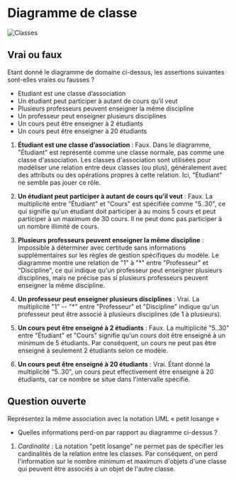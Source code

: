 # Diagramme de classe

![Classes](uml/classes.png)

## Vrai ou faux

Etant donné le diagramme de domaine ci-dessus, les assertions suivantes sont-elles vraies ou fausses ? 
- Etudiant est une classe d’association
- Un étudiant peut participer à autant de cours qu’il veut
- Plusieurs professeurs peuvent enseigner la même discipline
- Un professeur peut enseigner plusieurs disciplines
- Un cours peut être enseigner à 2 étudiants
- Un cours peut être enseigner à 20 étudiants

1. **Étudiant est une classe d’association** : Faux. Dans le diagramme, "Étudiant" est représenté comme une classe normale, pas comme une classe d'association. Les classes d'association sont utilisées pour modéliser une relation entre deux classes (ou plus), généralement avec des attributs ou des opérations propres à cette relation. Ici, "Étudiant" ne semble pas jouer ce rôle.

2. **Un étudiant peut participer à autant de cours qu’il veut** : Faux. La multiplicité entre "Étudiant" et "Cours" est spécifiée comme "5..30", ce qui signifie qu'un étudiant doit participer à au moins 5 cours et peut participer à un maximum de 30 cours. Il ne peut donc pas participer à un nombre illimité de cours.

3. **Plusieurs professeurs peuvent enseigner la même discipline** : Impossible à déterminer avec certitude sans informations supplémentaires sur les règles de gestion spécifiques du modèle. Le diagramme montre une relation de "1" à "*" entre "Professeur" et "Discipline", ce qui indique qu'un professeur peut enseigner plusieurs disciplines, mais ne précise pas si plusieurs professeurs peuvent enseigner la même discipline.

4. **Un professeur peut enseigner plusieurs disciplines** : Vrai. La multiplicité "1" -- "*" entre "Professeur" et "Discipline" indique qu'un professeur peut être associé à plusieurs disciplines (de 1 à plusieurs).

5. **Un cours peut être enseigné à 2 étudiants** : Faux. La multiplicité "5..30" entre "Étudiant" et "Cours" signifie qu'un cours doit être enseigné à un minimum de 5 étudiants. Par conséquent, un cours ne peut pas être enseigné à seulement 2 étudiants selon ce modèle.

6. **Un cours peut être enseigné à 20 étudiants** : Vrai. Étant donné la multiplicité "5..30", un cours peut effectivement être enseigné à 20 étudiants, car ce nombre se situe dans l'intervalle spécifié.

## Question ouverte

Représentez la même association avec la notation UML « petit losange » 

- Quelles informations perd-on par rapport au diagramme ci-dessus ? 

1. *Cardinalité* : La notation "petit losange" ne permet pas de spécifier les cardinalités de la relation entre les classes. Par conséquent, on perd l'information sur le nombre minimum et maximum d'objets d'une classe qui peuvent être associés à un objet de l'autre classe.